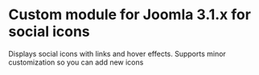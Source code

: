 # Custom module for Joomla 3.1.x for social icons

Displays social icons with links and hover effects. Supports minor customization
so you can add new icons
